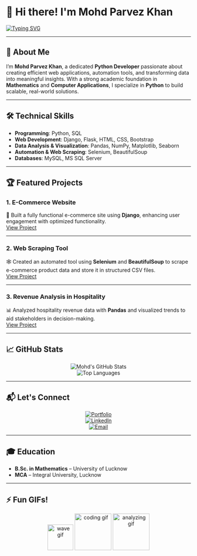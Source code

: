 # 👋 Hi there! I'm **Mohd Parvez Khan**

[![Typing SVG](https://readme-typing-svg.herokuapp.com?color=F7B801&size=24&center=true&vCenter=true&width=700&lines=Welcome+to+My+GitHub!;Python+Developer;Data+Analysis+and+Visualization;Building+Web+and+Data+Solutions)](https://git.io/typing-svg)

---

## 🌟 About Me

I’m **Mohd Parvez Khan**, a dedicated **Python Developer** passionate about creating efficient web applications, automation tools, and transforming data into meaningful insights. With a strong academic foundation in **Mathematics** and **Computer Applications**, I specialize in **Python** to build scalable, real-world solutions.

---

## 🛠️ Technical Skills

- **Programming**: Python, SQL  
- **Web Development**: Django, Flask, HTML, CSS, Bootstrap  
- **Data Analysis & Visualization**: Pandas, NumPy, Matplotlib, Seaborn  
- **Automation & Web Scraping**: Selenium, BeautifulSoup  
- **Databases**: MySQL, MS SQL Server  

---

## 🏆 Featured Projects

### **1. E-Commerce Website**  
🚀 Built a fully functional e-commerce site using **Django**, enhancing user engagement with optimized functionality.  
[View Project](https://github.com/parvez-k0/The-Fashion-Matrix-Ecommerce-Website)

---

### **2. Web Scraping Tool**  
🕸️ Created an automated tool using **Selenium** and **BeautifulSoup** to scrape e-commerce product data and store it in structured CSV files.  
[View Project](https://github.com/parvez-k0/WebScraping)

---

### **3. Revenue Analysis in Hospitality**  
📊 Analyzed hospitality revenue data with **Pandas** and visualized trends to aid stakeholders in decision-making.  
[View Project](https://github.com/parvez-k0/Revenue-Insights-in-hospitality-domain)

---

## 📈 GitHub Stats

<div align="center">

![Mohd's GitHub Stats](https://github-readme-stats.vercel.app/api?username=parvez-k0&show_icons=true&theme=radical)  
![Top Languages](https://github-readme-stats.vercel.app/api/top-langs/?username=parvez-k0&layout=compact&theme=radical)

</div>

---

## 📬 Let's Connect

<div align="center">

[![Portfolio](https://img.shields.io/badge/-Portfolio-24292F?style=for-the-badge&logo=GitHub&logoColor=white)](https://bit.ly/Parvez-khan-portfolio)  
[![LinkedIn](https://img.shields.io/badge/-LinkedIn-blue?style=for-the-badge&logo=Linkedin&logoColor=white)](https://www.linkedin.com/in/parvez-khan10)  
[![Email](https://img.shields.io/badge/-Email-c14438?style=for-the-badge&logo=Gmail&logoColor=white)](mailto:parvezkhan9135@gmail.com)

</div>

---

## 🎓 Education

- **B.Sc. in Mathematics** – University of Lucknow  
- **MCA** – Integral University, Lucknow  

---

## ⚡ Fun GIFs!

<p align="center">
  <img src="https://media.giphy.com/media/hvRJCLFzcasrR4ia7z/giphy.gif" width="70px" alt="wave gif">
  <img src="https://media.giphy.com/media/3oEjI6SIIHBdRxXI40/giphy.gif" width="100px" alt="coding gif">
  <img src="https://media.giphy.com/media/L1R1tvI9svkIWwpVYr/giphy.gif" width="100px" alt="analyzing gif">
</p>
